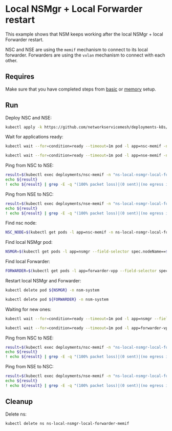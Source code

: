 # Local NSMgr + Local Forwarder restart

This example shows that NSM keeps working after the local NSMgr + local Forwarder restart.

NSC and NSE are using the `memif` mechanism to connect to its local forwarder.
Forwarders are using the `vxlan` mechanism to connect with each other.

## Requires

Make sure that you have completed steps from [basic](../../basic) or [memory](../../memory) setup.

## Run

Deploy NSC and NSE:
```bash
kubectl apply -k https://github.com/networkservicemesh/deployments-k8s/examples/heal/local-nsmgr-local-forwarder-memif?ref=c306f6ecce37ed7681523cb3aae2f7101b4dd3bf
```

Wait for applications ready:
```bash
kubectl wait --for=condition=ready --timeout=1m pod -l app=nsc-memif -n ns-local-nsmgr-local-forwarder-memif
```
```bash
kubectl wait --for=condition=ready --timeout=1m pod -l app=nse-memif -n ns-local-nsmgr-local-forwarder-memif
```

Ping from NSC to NSE:
```bash
result=$(kubectl exec deployments/nsc-memif -n "ns-local-nsmgr-local-forwarder-memif" -- vppctl ping 172.16.1.100 repeat 4)
echo ${result}
! echo ${result} | grep -E -q "(100% packet loss)|(0 sent)|(no egress interface)"
```

Ping from NSE to NSC:
```bash
result=$(kubectl exec deployments/nse-memif -n "ns-local-nsmgr-local-forwarder-memif" -- vppctl ping 172.16.1.101 repeat 4)
echo ${result}
! echo ${result} | grep -E -q "(100% packet loss)|(0 sent)|(no egress interface)"
```

Find nsc node:
```bash
NSC_NODE=$(kubectl get pods -l app=nsc-memif -n ns-local-nsmgr-local-forwarder-memif --template '{{range .items}}{{.spec.nodeName}}{{"\n"}}{{end}}')
```

Find local NSMgr pod:
```bash
NSMGR=$(kubectl get pods -l app=nsmgr --field-selector spec.nodeName==${NSC_NODE} -n nsm-system --template '{{range .items}}{{.metadata.name}}{{"\n"}}{{end}}')
```

Find local Forwarder:
```bash
FORWARDER=$(kubectl get pods -l app=forwarder-vpp --field-selector spec.nodeName==${NSC_NODE} -n nsm-system --template '{{range .items}}{{.metadata.name}}{{"\n"}}{{end}}')
```

Restart local NSMgr and Forwarder:
```bash
kubectl delete pod ${NSMGR} -n nsm-system
```
```bash
kubectl delete pod ${FORWARDER} -n nsm-system 
```

Waiting for new ones:
```bash
kubectl wait --for=condition=ready --timeout=1m pod -l app=nsmgr --field-selector spec.nodeName==${NSC_NODE} -n nsm-system
```
```bash
kubectl wait --for=condition=ready --timeout=1m pod -l app=forwarder-vpp --field-selector spec.nodeName==${NSC_NODE} -n nsm-system
```

Ping from NSC to NSE:
```bash
result=$(kubectl exec deployments/nsc-memif -n "ns-local-nsmgr-local-forwarder-memif" -- vppctl ping 172.16.1.100 repeat 4)
echo ${result}
! echo ${result} | grep -E -q "(100% packet loss)|(0 sent)|(no egress interface)"
```

Ping from NSE to NSC:
```bash
result=$(kubectl exec deployments/nse-memif -n "ns-local-nsmgr-local-forwarder-memif" -- vppctl ping 172.16.1.101 repeat 4)
echo ${result}
! echo ${result} | grep -E -q "(100% packet loss)|(0 sent)|(no egress interface)"
```

## Cleanup

Delete ns:
```bash
kubectl delete ns ns-local-nsmgr-local-forwarder-memif
```
